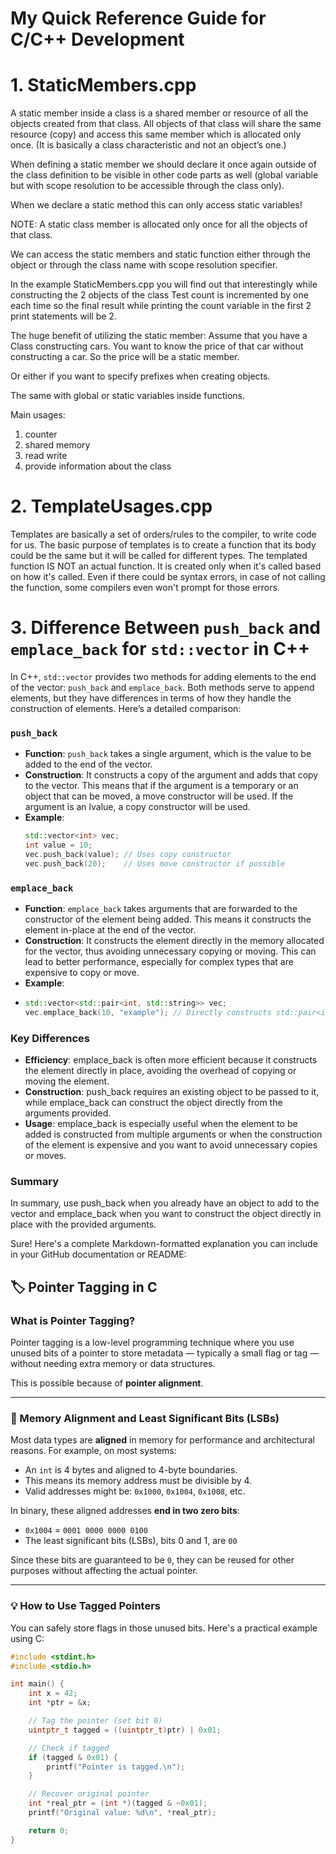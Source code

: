 # My Quick Reference Guide for C/C++ Development


# 1. StaticMembers.cpp
A static member inside a class is a shared member or resource of all the objects created from that class. All objects of that class will share the same resource (copy) and access this same member which is allocated only once. (It is basically a class characteristic and not an object’s one.)

When defining a static member we should declare it once again outside of the class definition to be visible in other code parts as well (global variable but with scope resolution to be accessible through the class only).

When we declare a static method this can only access static variables!

NOTE:
A static class member is allocated only once for all the objects of that class. 

We can access the static members and static function either through the object or through the class name with scope resolution specifier.

In the example StaticMembers.cpp you will find out that interestingly while constructing the 2 objects of the class Test count is incremented by one each time so the final result while printing the count variable in the first 2 print statements will be 2.

The huge benefit of utilizing the static member:
Assume that you have a Class constructing cars. You want to know the price of that car without constructing a car. So the price will be a static member.

Or either if you want to specify prefixes when creating objects.

The same with global or static variables inside functions.

Main usages:

1.  counter
2.  shared memory
3.  read write
4.  provide information about the class

# 2. TemplateUsages.cpp
Templates are basically a set of orders/rules to the compiler, to write code for us. The basic purpose of templates is to create a function that its body could be the same but it will be called for different types. The templated function IS NOT an actual function. It is created only when it's called based on how it's called. Even if there could be syntax errors, in case of not calling the function, some compilers even won't prompt for those errors. 

# 3. Difference Between `push_back` and `emplace_back` for `std::vector` in C++

In C++, `std::vector` provides two methods for adding elements to the end of the vector: `push_back` and `emplace_back`. Both methods serve to append elements, but they have differences in terms of how they handle the construction of elements. Here’s a detailed comparison:

### `push_back`
- **Function**: `push_back` takes a single argument, which is the value to be added to the end of the vector.
- **Construction**: It constructs a copy of the argument and adds that copy to the vector. This means that if the argument is a temporary or an object that can be moved, a move constructor will be used. If the argument is an lvalue, a copy constructor will be used.
- **Example**:
  ```cpp
  std::vector<int> vec;
  int value = 10;
  vec.push_back(value); // Uses copy constructor
  vec.push_back(20);    // Uses move constructor if possible
### `emplace_back`
- **Function**: `emplace_back` takes arguments that are forwarded to the constructor of the element being added. This means it constructs the element in-place at the end of the vector.
- **Construction**: It constructs the element directly in the memory allocated for the vector, thus avoiding unnecessary copying or moving. This can lead to better performance, especially for complex types that are expensive to copy or move.
- **Example**:
- ```cpp
  std::vector<std::pair<int, std::string>> vec;
  vec.emplace_back(10, "example"); // Directly constructs std::pair<int, std::string>(10, "example") at the end of the vector

### Key Differences
- **Efficiency**: emplace_back is often more efficient because it constructs the element directly in place, avoiding the overhead of copying or moving the element.
- **Construction**: push_back requires an existing object to be passed to it, while emplace_back can construct the object directly from the arguments provided.
- **Usage**: emplace_back is especially useful when the element to be added is constructed from multiple arguments or when the construction of the element is expensive and you want to avoid unnecessary copies or moves.

### Summary
In summary, use push_back when you already have an object to add to the vector and emplace_back when you want to construct the object directly in place with the provided arguments.

Sure! Here's a complete Markdown-formatted explanation you can include in your GitHub documentation or README:

## 🏷️ Pointer Tagging in C

### What is Pointer Tagging?
Pointer tagging is a low-level programming technique where you use unused bits of a pointer to store metadata — typically a small flag or tag — without needing extra memory or data structures.

This is possible because of **pointer alignment**.

---

### 📏 Memory Alignment and Least Significant Bits (LSBs)

Most data types are **aligned** in memory for performance and architectural reasons. For example, on most systems:
- An `int` is 4 bytes and aligned to 4-byte boundaries.
- This means its memory address must be divisible by 4.
- Valid addresses might be: `0x1000`, `0x1004`, `0x1008`, etc.

In binary, these aligned addresses **end in two zero bits**:
- `0x1004` = `0001 0000 0000 0100`
- The least significant bits (LSBs), bits 0 and 1, are `00`

Since these bits are guaranteed to be `0`, they can be reused for other purposes without affecting the actual pointer.

---

### 💡 How to Use Tagged Pointers

You can safely store flags in those unused bits. Here's a practical example using C:

```c
#include <stdint.h>
#include <stdio.h>

int main() {
    int x = 42;
    int *ptr = &x;

    // Tag the pointer (set bit 0)
    uintptr_t tagged = ((uintptr_t)ptr) | 0x01;

    // Check if tagged
    if (tagged & 0x01) {
        printf("Pointer is tagged.\n");
    }

    // Recover original pointer
    int *real_ptr = (int *)(tagged & ~0x01);
    printf("Original value: %d\n", *real_ptr);

    return 0;
}


